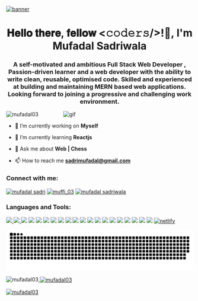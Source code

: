 <a href="#"><img src="https://mir-s3-cdn-cf.behance.net/project_modules/max_1200/79731568097599.5b50bca477735.jpg"  alt="banner"/></a>
<h1 align="center">𝐇𝐞𝐥𝐥𝐨 𝐭𝐡𝐞𝐫𝐞, 𝐟𝐞𝐥𝐥𝐨𝐰 <𝚌𝚘𝚍𝚎𝚛𝚜/>!👋, I'm Mufadal Sadriwala</h1>
<h3 align="center">A self-motivated and ambitious Full Stack Web Developer , Passion-driven learner and a web developer with the ability to write clean, reusable, optimised code. Skilled and experienced at building and maintaining MERN based web applications. Looking forward to joining a progressive and challenging work environment.</h3>
<a href="#"><img align="right" width="350px" src="https://r7q6w9z6.rocketcdn.me/career/wp-content/uploads/2020/03/hello.gif" alt="gif" /></a>
<p align="left"> <img src="https://komarev.com/ghpvc/?username=mufadal03&label=Profile%20views&color=0e75b6&style=flat" alt="mufadal03" /> </p>

- 🔭 I’m currently working on **Myself**

- 🌱 I’m currently learning **Reactjs**

- 💬 Ask me about **Web | Chess**

- 📫 How to reach me **sadrimufadal@gmail.com**

<h3 align="left">Connect with me:</h3>
<p align="left">
<a href="https://www.linkedin.com/in/mufadal-sadri-5a20aa190/" target="_blank"><img align="center" src="https://raw.githubusercontent.com/rahuldkjain/github-profile-readme-generator/master/src/images/icons/Social/linked-in-alt.svg" alt="mufadal sadri" height="30" width="40" /></a>
<a href="https://instagram.com/muffi_03" target="_blank"><img align="center" src="https://raw.githubusercontent.com/rahuldkjain/github-profile-readme-generator/master/src/images/icons/Social/instagram.svg" alt="muffi_03" height="30" width="40" /></a>
<a href="https://www.hackerrank.com/sadrimufadal?hr_r=1" target="_blank"><img align="center" src="https://raw.githubusercontent.com/rahuldkjain/github-profile-readme-generator/master/src/images/icons/Social/hackerrank.svg" alt="mufadal sadriwala" height="30" width="40" /></a>
<!-- <a href="https://www.leetcode.com/muffii_03" target="blank"><img align="center" src="https://raw.githubusercontent.com/rahuldkjain/github-profile-readme-generator/master/src/images/icons/Social/leet-code.svg" alt="muffii_03" height="30" width="40" /></a> -->
</p>

<h3 align="left">Languages and Tools:</h3>

<div style="display:flex , justify-content:space-between">
<a href="#"><img src = "https://img.shields.io/badge/-HTML5-E34F26?style=flat&logo=html5&logoColor=white"> <img src = "https://img.shields.io/badge/-CSS3-1572B6?style=flat&logo=css3&logoColor=white">
<a href="#"><img src="https://img.shields.io/badge/-Bootstrap-563D7C?style=flat&logo=bootstrap&logoColor=white"></a>
<a href="#"><img src="https://img.shields.io/badge/-JavaScript-eed718?style=flat&logo=javascript&logoColor=ffffff"></a>
<a href="#"><img src="https://img.shields.io/badge/-Typescript-3178C6?style=flat&logo=typescript&logoColor=ffffff"></a>
<a href="#"><img src="https://img.shields.io/badge/-Chakra Ui-blue?style=flat&logo=chakra ui&logoColor=ffffff"></a>
<a href="#"><img src="https://img.shields.io/badge/-Material Ui-white?style=flat&logo=material ui&logoColor=ffffff" /></a>
<a href="#"><img src="https://img.shields.io/badge/-React-000000?style=flat&logo=react&logoColor=00c8ff"></a>
<a href="#"><img src="https://img.shields.io/badge/-Redux-purple?style=flat&logo=redux&logoColor=ffffff" /></a>
<a href="#"><img src="https://img.shields.io/badge/-Webpack-green?style=flat&logo=webpack&logoColor=ffffff" /></a>
<a href="#"><img src="https://img.shields.io/badge/-babel-black?style=flat&logo=babel&logoColor=ffffff" /></a>
<a href="#"><img src="https://img.shields.io/badge/-Postman-orange?style=flat&logo=postman&logoColor=ffffff" /></a>
<a href="#"><img src="https://img.shields.io/badge/-NodeJs-3C873A?style=flat&logo=Node.js&logoColor=white"></a>
<a href="#"><img src="https://img.shields.io/badge/-Cypress-black?style=flat&logo=cypress&logoColor=ffffff" /></a>
<a href="#"><img src="https://img.shields.io/badge/-Jest-orange?style=flat&logo=jest&logoColor=ffffff" /></a>
<a href="#"><img src="http://img.shields.io/badge/-Git-F1502F?style=flat&logo=git&logoColor=FFFFFF"></a>
<a href="#"><img src="http://img.shields.io/badge/-Github-000000?style=flat&logo=github&logoColor=FFFFFF"></a>
<a href="#"><img src="http://img.shields.io/badge/-VS%20Code-007ACC?style=flat&logo=visual%20studio%20code&logoColor=white"></a>
<a href="#"><img src="http://img.shields.io/badge/-Heroku-430098?style=flat&logo=heroku&logoColor=white"></a>
<a href="#"><img src="http://img.shields.io/badge/-Vercel-black?style=flat&logo=vercel&logoColor=white"></a>
<a href="#"><img src ="https://img.shields.io/badge/-Netlify-blue?style=flat&logo=Netlify&logoColor=ffffff" alt="netlify" /></a>
</div>

<a href="#"><img src="https://raw.githubusercontent.com/1999AZZAR/1999AZZAR/main/resources/img/grid-snake.svg" alt="snake" /></a>

<div><a href="#"><p style="display:block"><img align="left" src="https://github-readme-stats.vercel.app/api/top-langs?username=mufadal03&show_icons=true&theme=dark&locale=en" alt="mufadal03" /></p></a></div>

<a href="#"><p>&nbsp;<img align="center" src="https://github-readme-stats.vercel.app/api?username=mufadal03&show_icons=true&locale=en&theme=dark" alt="mufadal03" /></p></a>

<a href="#"><p><img align="center" src="https://github-readme-streak-stats.herokuapp.com/?user=mufadal03&theme=dark" alt="mufadal03" /></p></a>
